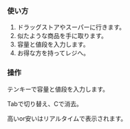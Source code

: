 ### 使い方

1. ドラッグストアやスーパーに行きます。
2. 似たような商品を手に取ります。
3. 容量と値段を入力します。
4. お得な方を持ってレジへ。

### 操作

テンキーで容量と値段を入力します。

Tabで切り替え、Cで消去。

高いor安いはリアルタイムで表示されます。